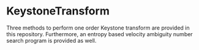 # KeystoneTransform
Three methods to perform one order Keystone transform are provided in this repository. Furthermore, an entropy based velocity ambiguity number search program is provided as well. 

